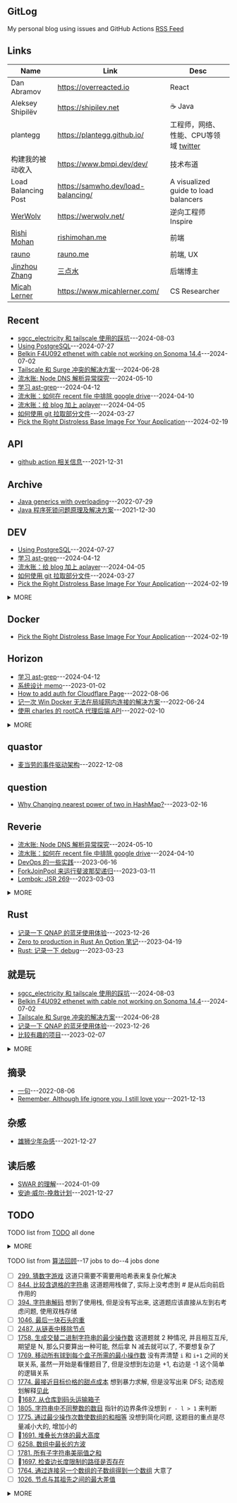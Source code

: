 ## GitLog

My personal blog using issues and GitHub Actions [RSS Feed](https://bxb100.github.io/rss.xml)

## Links

| Name                                            | Link                                    | Desc                                                                  |
| ----------------------------------------------- | --------------------------------------- | --------------------------------------------------------------------- |
| Dan Abramov                                     | https://overreacted.io                  | React                                                                 |
| Aleksey Shipilëv                                | https://shipilev.net                    | ☕ Java                                                               |
| plantegg                                        | https://plantegg.github.io/             | 工程师，网络、性能、CPU等领域 [twitter](https://twitter.com/plantegg) |
| 构建我的被动收入                                | https://www.bmpi.dev/dev/               | 技术布道                                                              |
| Load Balancing Post                             | https://samwho.dev/load-balancing/      | A visualized guide to load balancers                                  |
| [WerWolv](https://github.com/WerWolv)           | https://werwolv.net/                    | 逆向工程师 Inspire                                                    |
| [Rishi Mohan](https://github.com/rishimohan)    | [rishimohan.me](https://rishimohan.me/) | 前端                                                                  |
| [rauno](https://github.com/raunofreiberg)       | [rauno.me](https://rauno.me/)           | 前端, UX                                                              |
| [Jinzhou Zhang](https://twitter.com/jinzhouz)   | [三点水](https://lotabout.me/)          | 后端博主                                                              |
| [Micah Lerner](https://twitter.com/micahlerner) | https://www.micahlerner.com/            | CS Researcher                                                         |

## Recent

- [sgcc_electricity 和 tailscale 使用的踩坑](https://github.com/bxb100/bxb100.github.io/issues/58)---2024-08-03
- [Using PostgreSQL](https://github.com/bxb100/bxb100.github.io/issues/57)---2024-07-27
- [Belkin F4U092 ethenet with cable not working on Sonoma 14.4](https://github.com/bxb100/bxb100.github.io/issues/56)---2024-07-02
- [Tailscale 和 Surge 冲突的解决方案](https://github.com/bxb100/bxb100.github.io/issues/55)---2024-06-28
- [流水账: Node DNS 解析异常探究](https://github.com/bxb100/bxb100.github.io/issues/53)---2024-05-10
- [学习 ast-grep](https://github.com/bxb100/bxb100.github.io/issues/52)---2024-04-12
- [流水账：如何在 recent file 中排除 google drive](https://github.com/bxb100/bxb100.github.io/issues/51)---2024-04-10
- [流水账：给 blog 加上 aplayer](https://github.com/bxb100/bxb100.github.io/issues/50)---2024-04-05
- [如何使用 git 拉取部分文件](https://github.com/bxb100/bxb100.github.io/issues/49)---2024-03-27
- [Pick the Right Distroless Base Image For Your Application](https://github.com/bxb100/bxb100.github.io/issues/46)---2024-02-19

## API

- [github action 相关信息](https://github.com/bxb100/bxb100.github.io/issues/7)---2021-12-31

## Archive

- [Java generics with overloading](https://github.com/bxb100/bxb100.github.io/issues/20)---2022-07-29
- [Java 程序死锁问题原理及解决方案](https://github.com/bxb100/bxb100.github.io/issues/6)---2021-12-30

## DEV

- [Using PostgreSQL](https://github.com/bxb100/bxb100.github.io/issues/57)---2024-07-27
- [学习 ast-grep](https://github.com/bxb100/bxb100.github.io/issues/52)---2024-04-12
- [流水账：给 blog 加上 aplayer](https://github.com/bxb100/bxb100.github.io/issues/50)---2024-04-05
- [如何使用 git 拉取部分文件](https://github.com/bxb100/bxb100.github.io/issues/49)---2024-03-27
- [Pick the Right Distroless Base Image For Your Application](https://github.com/bxb100/bxb100.github.io/issues/46)---2024-02-19
<details><summary>MORE</summary>

- [CF 的优化导致 Astro build static file 的 script 失效](https://github.com/bxb100/bxb100.github.io/issues/45)---2024-02-12
- [Zero to production in Rust An Option 笔记](https://github.com/bxb100/bxb100.github.io/issues/40)---2023-04-19
- [Rust: 记录一下 debug](https://github.com/bxb100/bxb100.github.io/issues/37)---2023-03-23
- [Benchmark 的一些记录](https://github.com/bxb100/bxb100.github.io/issues/32)---2023-01-25
- [ANTLR 速记](https://github.com/bxb100/bxb100.github.io/issues/31)---2023-01-17
- [Java Fluent API 设计速成](https://github.com/bxb100/bxb100.github.io/issues/30)---2023-01-14
- [麦当劳的事件驱动架构](https://github.com/bxb100/bxb100.github.io/issues/27)---2022-12-08
- [NIO 和 Reactor 理解(待补充)](https://github.com/bxb100/bxb100.github.io/issues/26)---2022-09-28
- [使用 MutationObserver 写法来获取页面元素](https://github.com/bxb100/bxb100.github.io/issues/24)---2022-09-23
- [How to add auth for Cloudflare Page](https://github.com/bxb100/bxb100.github.io/issues/21)---2022-08-06
- [Java generics with overloading](https://github.com/bxb100/bxb100.github.io/issues/20)---2022-07-29
- [Amazon SP API 获取 listing item 的正确方式](https://github.com/bxb100/bxb100.github.io/issues/19)---2022-07-20
- [Amazon SP program signature problem](https://github.com/bxb100/bxb100.github.io/issues/17)---2022-06-14
- [How to use FluentBit multiline](https://github.com/bxb100/bxb100.github.io/issues/15)---2022-04-17
- [实现 TDD 的一些方法](https://github.com/bxb100/bxb100.github.io/issues/14)---2022-04-06
</details>

## Docker

- [Pick the Right Distroless Base Image For Your Application](https://github.com/bxb100/bxb100.github.io/issues/46)---2024-02-19

## Horizon

- [学习 ast-grep](https://github.com/bxb100/bxb100.github.io/issues/52)---2024-04-12
- [系统设计 memo](https://github.com/bxb100/bxb100.github.io/issues/29)---2023-01-02
- [How to add auth for Cloudflare Page](https://github.com/bxb100/bxb100.github.io/issues/21)---2022-08-06
- [记一次 Win Docker 无法在局域网内连接的解决方案](https://github.com/bxb100/bxb100.github.io/issues/18)---2022-06-24
- [使用 charles 的 rootCA 代理后端 API](https://github.com/bxb100/bxb100.github.io/issues/10)---2022-02-10
<details><summary>MORE</summary>

- [QNAP 技巧分享](https://github.com/bxb100/bxb100.github.io/issues/9)---2022-01-20
- [Dropover 自定义操作的一些 Tips](https://github.com/bxb100/bxb100.github.io/issues/8)---2022-01-18
</details>

## quastor

- [麦当劳的事件驱动架构](https://github.com/bxb100/bxb100.github.io/issues/27)---2022-12-08

## question

- [Why Changing nearest power of two in HashMap?](https://github.com/bxb100/bxb100.github.io/issues/34)---2023-02-16

## Reverie

- [流水账: Node DNS 解析异常探究](https://github.com/bxb100/bxb100.github.io/issues/53)---2024-05-10
- [流水账：如何在 recent file 中排除 google drive](https://github.com/bxb100/bxb100.github.io/issues/51)---2024-04-10
- [DevOps 的一些实践](https://github.com/bxb100/bxb100.github.io/issues/41)---2023-06-16
- [ForkJoinPool 来运行斐波那契递归](https://github.com/bxb100/bxb100.github.io/issues/36)---2023-03-11
- [Lombok: JSR 269](https://github.com/bxb100/bxb100.github.io/issues/35)---2023-03-03
<details><summary>MORE</summary>

- [OAuth 2.0 客户端认证的几种方式](https://github.com/bxb100/bxb100.github.io/issues/23)---2022-08-31
- [使用 N_m3u8DL-CLI 简化下载 m3u8 流程](https://github.com/bxb100/bxb100.github.io/issues/13)---2022-04-04
</details>

## Rust

- [记录一下 QNAP 的蓝牙使用体验](https://github.com/bxb100/bxb100.github.io/issues/42)---2023-12-26
- [Zero to production in Rust An Option 笔记](https://github.com/bxb100/bxb100.github.io/issues/40)---2023-04-19
- [Rust: 记录一下 debug](https://github.com/bxb100/bxb100.github.io/issues/37)---2023-03-23

## 就是玩

- [sgcc_electricity 和 tailscale 使用的踩坑](https://github.com/bxb100/bxb100.github.io/issues/58)---2024-08-03
- [Belkin F4U092 ethenet with cable not working on Sonoma 14.4](https://github.com/bxb100/bxb100.github.io/issues/56)---2024-07-02
- [Tailscale 和 Surge 冲突的解决方案](https://github.com/bxb100/bxb100.github.io/issues/55)---2024-06-28
- [记录一下 QNAP 的蓝牙使用体验](https://github.com/bxb100/bxb100.github.io/issues/42)---2023-12-26
- [比较有趣的项目](https://github.com/bxb100/bxb100.github.io/issues/33)---2023-02-07
<details><summary>MORE</summary>

- [How to add auth for Cloudflare Page](https://github.com/bxb100/bxb100.github.io/issues/21)---2022-08-06
- [记一次 Win Docker 无法在局域网内连接的解决方案](https://github.com/bxb100/bxb100.github.io/issues/18)---2022-06-24
- [Synergy 连接卡顿](https://github.com/bxb100/bxb100.github.io/issues/16)---2022-06-10
- [QNAP 技巧分享](https://github.com/bxb100/bxb100.github.io/issues/9)---2022-01-20
</details>

## 摘录

- [一句](https://github.com/bxb100/bxb100.github.io/issues/22)---2022-08-06
- [Remember, Although life ignore you, I still love you](https://github.com/bxb100/bxb100.github.io/issues/3)---2021-12-13

## 杂感

- [雄狮少年杂感](https://github.com/bxb100/bxb100.github.io/issues/5)---2021-12-27

## 读后感

- [SWAR 的理解](https://github.com/bxb100/bxb100.github.io/issues/43)---2024-01-09
- [安迪·威尔-挽救计划](https://github.com/bxb100/bxb100.github.io/issues/4)---2021-12-27

## TODO

TODO list from [TODO](https://github.com/bxb100/bxb100.github.io/issues/38) all done

<details><summary>MORE</summary>

- [x] 完成 PDF 文本的解析, 参考
</details>

TODO list from [算法回顾](https://github.com/bxb100/bxb100.github.io/issues/28)--17 jobs to do--4 jobs done

- [ ] [299. 猜数字游戏](https://leetcode.cn/problems/bulls-and-cows/description/) 这道只需要不需要用哈希表来复杂化解决
- [ ] [844. 比较含退格的字符串](https://leetcode.cn/problems/backspace-string-compare/) 这道题用栈做了, 实际上没考虑到 # 是从后向前启作用的
- [ ] [394. 字符串解码](https://leetcode.cn/problems/decode-string/description/) 想到了使用栈, 但是没有写出来, 这道题应该直接从左到右考虑问题, 使用双栈存储
- [ ] [1046. 最后一块石头的重](https://leetcode.cn/problems/last-stone-weight/description)
- [ ] [2487. 从链表中移除节点](https://leetcode.cn/problems/remove-nodes-from-linked-list/)
- [ ] [1758. 生成交替二进制字符串的最少操作数](https://leetcode.cn/problems/minimum-changes-to-make-alternating-binary-string/description/) 这道题就 2 种情况, 并且相互互斥, 期望是 N, 那么只要算出一种可能, 然后拿 N 减去就可以了, 不要想复杂了
- [ ] [1769. 移动所有球到每个盒子所需的最小操作数](https://leetcode.cn/problems/minimum-number-of-operations-to-move-all-balls-to-each-box/description/) 没有弄清楚 `i` 和 `i+1` 之间的关联关系, 虽然一开始是看懂题目了, 但是没想到左边是 +1, 右边是 -1 这个简单的逻辑关系
- [ ] [1774. 最接近目标价格的甜点成本](https://leetcode.cn/problems/closest-dessert-cost/description/) 想到暴力求解, 但是没写出来 DFS; 动态规划解释[见此](./doc/Q1774解释.md)
- [ ] 🧩[1687. 从仓库到码头运输箱子](https://leetcode.cn/problems/delivering-boxes-from-storage-to-ports/description/)
- [ ] [1805. 字符串中不同整数的数目](https://leetcode.cn/problems/number-of-different-integers-in-a-string/description/) 指针的边界条件没想到 `r - l > 1` 来判断
- [ ] [1775. 通过最少操作次数使数组的和相等](https://leetcode.cn/problems/equal-sum-arrays-with-minimum-number-of-operations/description/) 没想到简化问题, 这题目的重点是尽量减小大的, 增加小的
- [ ] 🧩[1691. 堆叠长方体的最大高度](https://leetcode.cn/problems/maximum-height-by-stacking-cuboids/description/?orderBy=most_votes)
- [ ] [6258. 数组中最长的方波](https://leetcode.cn/problems/longest-square-streak-in-an-array/description/)
- [ ] [1781. 所有子字符串美丽值之和](https://leetcode.cn/problems/sum-of-beauty-of-all-substrings/description/?orderBy=most_votes)
- [ ] 🧩[1697. 检查边长度限制的路径是否存在](https://leetcode.cn/problems/checking-existence-of-edge-length-limited-paths/description/)
- [ ] [1764. 通过连接另一个数组的子数组得到一个数组](https://leetcode.cn/problems/form-array-by-concatenating-subarrays-of-another-array/description/) 大意了
- [ ] [1026. 节点与其祖先之间的最大差值](https://leetcode.cn/problems/maximum-difference-between-node-and-ancestor/description/)
<details><summary>MORE</summary>

- [x] [1796. 字符串中第二大的数字](https://leetcode.cn/problems/second-largest-digit-in-a-string/description/) 第二大, 不是第二个最大的
- [x] [1832. 判断句子是否为全字母句](https://leetcode.cn/problems/check-if-the-sentence-is-pangram/description/)
- [x] [1945. 字符串转化后的各位数字之和](https://leetcode.cn/problems/sum-of-digits-of-string-after-convert/) 重复做
- [x] [1785. 构成特定和需要添加的最少元素](https://leetcode.cn/problems/minimum-elements-to-add-to-form-a-given-sum/description/)
</details>
